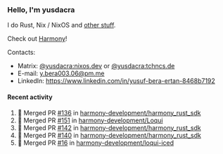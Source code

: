 ### Hello, I'm yusdacra

I do Rust, Nix / NixOS and [other stuff](https://yusdacra.gitlab.io/about).

Check out [Harmony](https://github.com/harmony-development)!

Contacts:
- Matrix: [@yusdacra:nixos.dev](https://matrix.to/#/@yusdacra:nixos.dev) or [@yusdacra:tchncs.de](https://matrix.to/#/@yusdacra:tchncs.de)
- E-mail: y.bera003.06@pm.me
- LinkedIn: https://www.linkedin.com/in/yusuf-bera-ertan-8468b7192

#### Recent activity

<!--START_SECTION:activity-->
1. 🎉 Merged PR [#136](https://github.com/harmony-development/harmony_rust_sdk/pull/136) in [harmony-development/harmony_rust_sdk](https://github.com/harmony-development/harmony_rust_sdk)
2. 🎉 Merged PR [#151](https://github.com/harmony-development/Loqui/pull/151) in [harmony-development/Loqui](https://github.com/harmony-development/Loqui)
3. 🎉 Merged PR [#142](https://github.com/harmony-development/harmony_rust_sdk/pull/142) in [harmony-development/harmony_rust_sdk](https://github.com/harmony-development/harmony_rust_sdk)
4. 🎉 Merged PR [#140](https://github.com/harmony-development/harmony_rust_sdk/pull/140) in [harmony-development/harmony_rust_sdk](https://github.com/harmony-development/harmony_rust_sdk)
5. 🎉 Merged PR [#16](https://github.com/harmony-development/loqui-iced/pull/16) in [harmony-development/loqui-iced](https://github.com/harmony-development/loqui-iced)
<!--END_SECTION:activity-->
